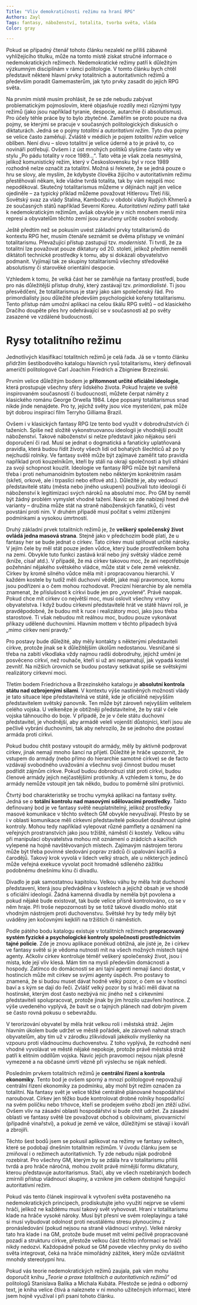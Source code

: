 ```yaml
---
Title: "Vliv demokratičnosti režimu na hraní RPG"
Authors: Zayl
Tags: fantasy, náboženství, totalita, tvorba světa, vláda
Color: gray

---
```

Pokud se případný čtenář tohoto článku nezalekl ne příliš zábavně vyhlížejícího titulku, může na tomto místě získat stručné informace o nedemokratických režimech. Nedemokratické režimy patří k důležitým výzkumným disciplínám v rámci politologie. V tomto článku bych chtěl představit některé hlavní prvky totalitních a autoritativních režimů a především poradit Gamemasterům, jak tyto prvky zasadit do jejich RPG světa.

Na prvním místě musím prohlásit, že se zde nebudu zabývat problematickým pojmoslovím, které objasňuje rozdíly mezi různými typy režimů (jako jsou například tyranie, despocie, autarchie či absolutismus). Pro účely téhle práce by to bylo zbytečné. Zaměřím se proto pouze na dva pojmy, se kterými se pracuje v současných politologických diskusích o diktaturách. Jedná se o pojmy _totalitní_ a _autoritativní režim_. Tyto dva pojmy se velice často zaměňují. Zvláště v médiích je pojem _totalitní režim_ velice oblíben. Není divu – slovo totalitní je velice úderné a to je právě to, co novináři potřebují. Ovšem i z úst mnohých politiků slyšíme často věty ve stylu „Po pádu totality v roce 1989…“. Tato věta je však zcela nesmyslná, jelikož komunistický režim, který v Československu byl v roce 1989 rozhodně nelze označit za totalitní. Možná si řeknete, že se jedná pouze o hru se slovy, ale myslím, že kdybyste člověka žijícího v autoritativním režimu přestěhovali někam, kde vládne tvrdá totalita, tak by vám nejspíš moc nepoděkoval. Skutečný totalitarismus můžeme v dějinách najít jen velice ojediněle – za typický příklad můžeme považovat Hitlerovu Třetí říši, Sovětský svaz za vlády Stalina, Kambodžu v období vlády Rudých Khmerů a ze současných států například Severní Koreu. _Autoritativní režimy_ patří také k nedemokratickým režimům, avšak obvykle je v nich mnohem menší míra represí a obyvatelům těchto zemí jsou zaručeny určité osobní svobody.

Ještě předtím než se pokusím uvést základní prvky totalitarismů do kontextu RPG her, musím čtenáře seznámit se dvěma přístupy ve vnímání totalitarismu. Převažující přístup zastupují tzv. _modernisté_. Ti tvrdí, že za totalitní lze považovat pouze diktatury od 20\. století, jelikož předtím neměli diktátoři technické prostředky k tomu, aby si dokázali obyvatelstvo podmanit. Vyjímají tak ze skupiny totalitarismů všechny středověké absolutismy či starověké orientální despocie.

Vzhledem k tomu, že velká část her se zaměřuje na fantasy prostředí, bude pro nás důležitější přístup druhý, který zastávají tzv. _primordialisté_. Ti jsou přesvědčení, že totalitarismus je starý jako sám společenský řád. Pro primordialisty jsou důležité především psychologické kořeny totalitarismu. Tento přístup nám umožní aplikaci na celou škálu RPG světů – od klasického Dračího doupěte přes hry odehrávající se v současnosti až po světy zasazené ve vzdálené budoucnosti.

# Rysy totalitního režimu  

Jednotlivých klasifikací totalitních režimů je celá řada. Já se v tomto článku přidržím šestibodového katalogu hlavních rysů totalitarismu, který definovali američtí politologové Carl Joachim Friedrich a Zbigniew Brzezinski.

Prvním velice důležitým bodem je **přítomnost určité oficiální ideologie**, která prostupuje všechny sféry lidského života. Pokud hrajete ve světě inspirovaném současností či budoucností, můžete čerpat náměty z klasického románu George Orwella 1984\. Lépe popsaný totalitarismus snad nikde jinde nenajdete. Pro ty, jejichž světy jsou více mysteriózní, pak může být dobrou inspirací film Terryho Gilliama Brazil.

Ovšem i v klasických fantasy RPG lze tento bod využít v dobrodružstvích či taženích. Spíše než složitě vykonstruovanou ideologii je vhodnější použít náboženství. Takové náboženství si nelze představit jako nějakou sérii doporučení či rad. Musí se jednat o dogmatická a fanaticky uplatňovaná pravidla, která budou řídit životy všech lidí od bohatých šlechticů až po ty nejchudší rolníky. Ve fantasy světě může být zajímavé zaměřit tato pravidla například proti kouzelníkům, kteří by stáli na okraji společnosti a byli stíháni za svoji schopnost kouzlit. Ideologie ve fantasy RPG může být namířená třeba i proti nehumanoidním bytostem nebo některým konkrétním rasám (skřeti, orkové, ale i trpaslíci nebo elfové atd.). Důležité je, aby vedoucí představitelé státu (města nebo jiného uskupení) používali tuto ideologii či náboženství k legitimizaci svých nároků na absolutní moc. Pro GM by neměl být žádný problém vymyslet vhodné tažení. Navíc se zde nabízejí hned dvě varianty – družina může stát na straně náboženských fanatiků, či vést povstání proti nim. V druhém případě musí počítat s velmi ztíženými podmínkami a vysokou úmrtností.  

Druhý základní prvek totalitních režimů je, že **veškerý společenský život ovládá jedna masová strana**. Stejně jako v předchozím bodě platí, že u fantasy her se bude jednat o církev. Tato církev musí splňovat určité nároky. V jejím čele by měl stát pouze jeden vůdce, který bude prostředníkem boha na zemi. Obvykle tuto funkci zastává král nebo jiný světský vládce země (kníže, císař atd.). V případě, že má církev takovou moc, že ani nepotřebuje požehnání nějakého světského vládce, může stát v čele země velekněz. Církev by kromě silného vůdce měla mít i propracovanou hierarchii. V každém kostele by tudíž měli duchovní vědět, jaké mají pravomoce, komu jsou podřízeni a o čem mohou rozhodovat. Precizní hierarchie by ale neměla znamenat, že příslušnost k církvi bude jen pro „vyvolené“. Právě naopak. Pokud chce mít církev co největší moc, musí oslovit všechny vrstvy obyvatelstva. I když budou církevní představitelé hrát ve státě hlavní roli, je pravděpodobné, že budou mít k ruce i realizátory moci, jako jsou třeba starostové. Ti však nebudou mít reálnou moc, budou pouze vykonávat příkazy udělené duchovními. Hlavním mottem v těchto případech bývá „mimo církev není pravdy.“

Pro postavy bude důležité, aby měly kontakty s některými představiteli církve, protože jinak se k důležitějším úkolům nedostanou. Vesničané si třeba na zabití vlkodlaka vždy najmou radši dobrodruhy, jejichž umění je posvěceno církví, než rouhače, kteří si už ani nepamatují, jak vypadá kostel zevnitř. Na nižších úrovních se budou postavy setkávat spíše se světskými realizátory církevní moci.

Třetím bodem Friedrichova a Brzezinského katalogu je **absolutní kontrola státu nad ozbrojenými silami**. V kontextu výše nastíněných možností vlády je tato situace lépe představitelná ve státě, kde je oficiálně nejvyšším představitelem světský panovník. Ten může být zároveň nejvyšším velitelem celého vojska. U velkeněze je obtížněji představitelné, že by stál v čele vojska táhnoucího do boje. V případě, že je v čele státu duchovní představitel, je vhodnější, aby armádě veleli vojenští důstojníci, kteří jsou ale pečlivě vybráni duchovními, tak aby nehrozilo, že se jednoho dne postaví armáda proti církvi.

Pokud budou chtít postavy vstoupit do armády, měly by aktivně podprovat církev, jinak nemají mnoho šancí na přijetí. Důležité je hráče upozornit, že vstupem do armády (nebo přímo do hierarchie samotné církve) se de facto vzdávají svobodného uvažování a všechnu svoji činnost budou muset podřídit zájmům církve. Pokud budou dobrodruzi stát proti církvi, budou členové armády jejich nejčastějšími protivníky. A vzhledem k tomu, že do armády nemůže vstoupit jen tak někdo, budou to poměrně silní protivníci.

Čtvrtý bod charakteristiky se trochu vymyká aplikaci na fantasy světy. Jedná se o **totální kontrolu nad masovými sdělovacími prostředky**. Takto definovaný bod je ve fantasy světě neuplatnitelný, jelikož prostředky masové komunikace v těchto světech GM obvykle nevyužívají. Přesto by se i v oblasti komunikace měli církevní představitelé pokoušet dosáhnout úplné kontroly. Mohou tedy například vylepovat různé pamflety a oznámení na veřejných prostranstvích jako jsou tržiště, náměstí či kostely. Velkou váhu při manipulaci obyvatelstva mohou mít oznámení o zrádcích a kacířích vylepené na hojně navštěvovaných místech. Zajímavým nástrojem teroru může být třeba povinné sledování poprav zrádců či upalování kacířů a čarodějů. Takový krok vyvolá v lidech velký strach, ale u některých jedinců může veřejná exekuce vyvolat pocit hromadně sdíleného zážitku podobnému dnešnímu kinu či divadlu.

Divadlo je pak samostatnou kapitolou. Velkou váhu by měla hrát duchovní představení, která jsou předváděna v kostelech a jejichž obsah je ve shodě s oficiální ideologií. Žádná kamenná divadla by neměla být povolena a pokud nějaké bude existovat, tak bude velice přísně kontrolováno, co se v něm hraje. Při troše nepozornosti by se totiž takové divadlo mohlo stát vhodným nástrojem proti duchovenstvu. Světské hry by tedy měly být uváděny jen kočovnými kejklíři na tržištích či náměstích.

Podle pátého bodu katalogu existuje v totalitních režimech **propracovaný systém fyzické a psychologické kontroly společnosti prostřednictvím tajné policie**. Zde je znovu aplikace poněkud obtížná, ale jisté je, že i církev ve fantasy světě si je vědoma nutnosti mít na všech možných místech tajné agenty. Ačkoliv církev kontroluje téměř veškerý společenský život, jsou i místa, kde její vliv klesá. Mám tím na mysli především domácnosti a hospody. Zatímco do domácností se ani tajní agenti nemají šanci dostat, v hostincích může mít církev se svými agenty úspěch. Pro postavy to znamená, že si budou muset dávat hodně velký pozor, o čem se v hostinci baví a s kým se dají do řeči. Zvlášť velký pozor by si hráči měli dávat na hostinské, kterým dost často nezbývá nic jiného než s církevními představiteli spolupracovat, protože jinak by jim hrozilo uzavření hostince. Z výše uvedeného vyplývá, že bavit se o tajných plánech nad dobrým pivem se často rovná pokusu o sebevraždu.

V terorizování obyvatel by měla hrát velkou roli i městská stráž. Jejím hlavním úkolem bude udržet ve městě pořádek, ale zároveň nahnat strach obyvatelům, aby tím už v zárodku zlikvidovali jakékoliv myšlenky na vzpouru proti vládnoucímu duchovenstvu. Z toho vyplývá, že rozhodně není vhodné vyvolávat ve městě nějaké nepokoje, protože právě městská stráž patří k elitním oddílům vojska. Navíc jejich pravomoci nejsou nijak přesně vymezené a na občasné úmrtí vězně při výslechu se nijak nehledí.

Posledním prvkem totalitních režimů je **centrální řízení a kontrola ekonomiky**. Tento bod je ovšem sporný a mnozí politologové nepovažují centrální řízení ekonomiky za podmínku, aby mohl být režim označen za totalitní. Na fantasy svět je velice těžké centrálně plánované hospodářství naroubovat. Církev jen těžko bude kontrolovat drobné rolníky hospodařící na svém políčku nebo trhovce, kteří se prodejem svého zboží jen ztěží uživí. Ovšem vliv na zásadní oblasti hospodářství si bude chtít udržet. Za zásadní oblasti ve fantasy světě lze považovat obchod s obilovinami, pivovarnictví (případně vinařství), a pokud je země ve válce, důležitými se stávají i kováři a zbrojíři.

Těchto šest bodů jsem se pokusil aplikovat na režimy ve fantasy světech, které se podobají dnešním totalitním režimům. V úvodu článku jsem se zmiňoval i o režimech autoritativních. Ty zde nebudu nijak podrobně rozebírat. Pro všechny GM, kterým by se zdála hra v totalitarismu příliš tvrdá a pro hráče náročná, mohou zvolit právě mírnější formu diktatury, kterou představuje autoritarismus. Stačí, aby ve všech rozebíraných bodech zmírnili přístup vládnoucí skupiny, a vznikne jim celkem obstojně fungující autoritativní režim.

Pokud vás tento článek inspiroval k vytvoření světa postaveného na nedemokratických principech, prodiskutujte jeho využití nejprve se všemi hráči, jelikož ne každému musí takový svět vyhovovat. Hraní v totalitarismu klade na hráče vysoké nároky. Musí být přesní ve svém roleplayingu a také si musí vybudovat odolnost proti neustálému stresu plynoucímu z pronásledování (pokud nejsou na straně vládnoucí vrstvy). Velké nároky tato hra klade i na GM, protože bude muset mít velmi pečlivě propracované pozadí a strukturu církve, přestože velkou část těchto informací se hráči nikdy nedozví. Každopádně pokud se GM povede všechny prvky do svého světa integrovat, čeká na hráče mimořádný zážitek, který může ozvláštnit mnohdy stereotypní hru.

Pokud vás teorie nedemokratických režimů zaujala, pak vám mohu doporučit knihu _„Teorie a praxe totalitních a autoritativních režimů“_ od politologů Stanislava Balíka a Michala Kubáta. Přestože se jedná o odborný text, je kniha velice čtivá a naleznete v ní mnoho užitečných informací, které jsem hojně využíval i při psaní tohoto článku.